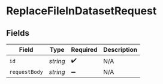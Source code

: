 # ReplaceFileInDatasetRequest


## Fields

| Field              | Type               | Required           | Description        |
| ------------------ | ------------------ | ------------------ | ------------------ |
| `id`               | *string*           | :heavy_check_mark: | N/A                |
| `requestBody`      | *string*           | :heavy_minus_sign: | N/A                |